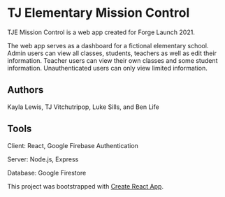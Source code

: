 # TJ Elementary Mission Control
TJE Mission Control is a web app created for Forge Launch 2021.


The web app serves as a dashboard for a fictional elementary school. Admin users can view all classes, students, teachers as well as edit their information. Teacher users can view their own classes and some student information. Unauthenticated users can only view limited information.

## Authors
Kayla Lewis, TJ Vitchutripop, Luke Sills, and Ben Life

## Tools
Client: React, Google Firebase Authentication

Server: Node.js, Express

Database: Google Firestore

This project was bootstrapped with [Create React App](https://github.com/facebook/create-react-app).

